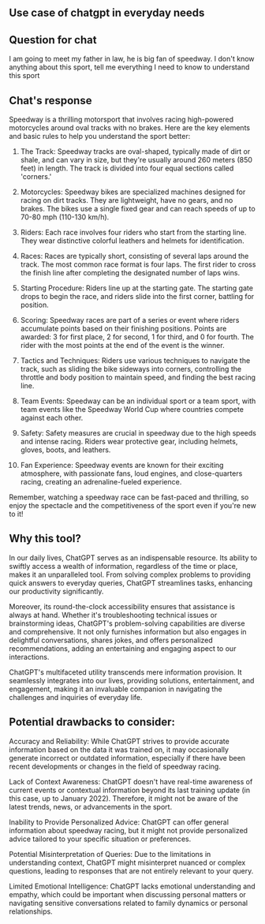 ## Use case of chatgpt in everyday needs

## Question for chat	
I am going to meet my father in law, he is big fan of speedway. I don't know anything about this sport, tell me everything I need to know to understand this sport

## Chat's response
Speedway is a thrilling motorsport that involves racing high-powered motorcycles around oval tracks with no brakes. Here are the key elements and basic rules to help you understand the sport better:

1. The Track: Speedway tracks are oval-shaped, typically made of dirt or shale, and can vary in size, but they're usually around 260 meters (850 feet) in length. The track is divided into four equal sections called 'corners.'

2. Motorcycles:  Speedway bikes are specialized machines designed for racing on dirt tracks. They are lightweight, have no gears, and no brakes. The bikes use a single fixed gear and can reach speeds of up to 70-80 mph (110-130 km/h).

3. Riders:  Each race involves four riders who start from the starting line. They wear distinctive colorful leathers and helmets for identification.

4. Races:  Races are typically short, consisting of several laps around the track. The most common race format is four laps. The first rider to cross the finish line after completing the designated number of laps wins.

5. Starting Procedure:  Riders line up at the starting gate. The starting gate drops to begin the race, and riders slide into the first corner, battling for position.

6. Scoring:  Speedway races are part of a series or event where riders accumulate points based on their finishing positions. Points are awarded: 3 for first place, 2 for second, 1 for third, and 0 for fourth. The rider with the most points at the end of the event is the winner.

7. Tactics and Techniques:  Riders use various techniques to navigate the track, such as sliding the bike sideways into corners, controlling the throttle and body position to maintain speed, and finding the best racing line.

8. Team Events:  Speedway can be an individual sport or a team sport, with team events like the Speedway World Cup where countries compete against each other.

9. Safety:  Safety measures are crucial in speedway due to the high speeds and intense racing. Riders wear protective gear, including helmets, gloves, boots, and leathers.

10. Fan Experience:  Speedway events are known for their exciting atmosphere, with passionate fans, loud engines, and close-quarters racing, creating an adrenaline-fueled experience.

Remember, watching a speedway race can be fast-paced and thrilling, so enjoy the spectacle and the competitiveness of the sport even if you're new to it!

## Why this tool?
In our daily lives, ChatGPT serves as an indispensable resource. Its ability to swiftly access a wealth of information, regardless of the time or place, makes it an unparalleled tool. From solving complex problems to providing quick answers to everyday queries, ChatGPT streamlines tasks, enhancing our productivity significantly.

Moreover, its round-the-clock accessibility ensures that assistance is always at hand. Whether it's troubleshooting technical issues or brainstorming ideas, ChatGPT's problem-solving capabilities are diverse and comprehensive. It not only furnishes information but also engages in delightful conversations, shares jokes, and offers personalized recommendations, adding an entertaining and engaging aspect to our interactions.

ChatGPT's multifaceted utility transcends mere information provision. It seamlessly integrates into our lives, providing solutions, entertainment, and engagement, making it an invaluable companion in navigating the challenges and inquiries of everyday life.

## Potential drawbacks to consider:
Accuracy and Reliability: While ChatGPT strives to provide accurate information based on the data it was trained on, it may occasionally generate incorrect or outdated information, especially if there have been recent developments or changes in the field of speedway racing.

Lack of Context Awareness: ChatGPT doesn't have real-time awareness of current events or contextual information beyond its last training update (in this case, up to January 2022). Therefore, it might not be aware of the latest trends, news, or advancements in the sport.

Inability to Provide Personalized Advice: ChatGPT can offer general information about speedway racing, but it might not provide personalized advice tailored to your specific situation or preferences.

Potential Misinterpretation of Queries: Due to the limitations in understanding context, ChatGPT might misinterpret nuanced or complex questions, leading to responses that are not entirely relevant to your query.

Limited Emotional Intelligence: ChatGPT lacks emotional understanding and empathy, which could be important when discussing personal matters or navigating sensitive conversations related to family dynamics or personal relationships.
